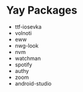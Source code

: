 # Yay Packages
 - ttf-iosevka
 - volnoti
 - eww
 - nwg-look
 - nvm
 - watchman
 - spotify
 - authy
 - zoom
 - android-studio
